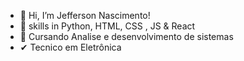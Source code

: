 - 👋 Hi, I’m  Jefferson Nascimento!
- 🌱 skills in Python, HTML, CSS , JS & React
- 💞️ Cursando Analise e desenvolvimento de sistemas
- ✔  Tecnico em Eletrônica
